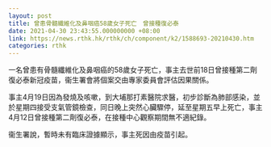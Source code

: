 ```yaml
---
layout: post
title: 曾患骨髓纖維化及鼻咽癌58歲女子死亡　曾接種復必泰
date: 2021-04-30 23:43:55.000000000 +08:00
link: https://news.rthk.hk/rthk/ch/component/k2/1588693-20210430.htm
categories: rthk
---
```


一名曾患有骨髓纖維化及鼻咽癌的58歲女子死亡，事主去世前18日曾接種第二劑復必泰新冠疫苗，衞生署會將個案交由專家委員會評估因果關係。

事主4月19日因為發燒及咳嗽，到大埔那打素醫院求醫，初步診斷為肺部感染，並於星期四接受支氣管鏡檢查，同日晚上突然心臟驟停，延至星期五早上死亡，事主4月12日曾接種第二劑復必泰，在接種中心觀察期間無不適紀錄。

衞生署說，暫時未有臨床證據顯示，事主死因由疫苗引起。
